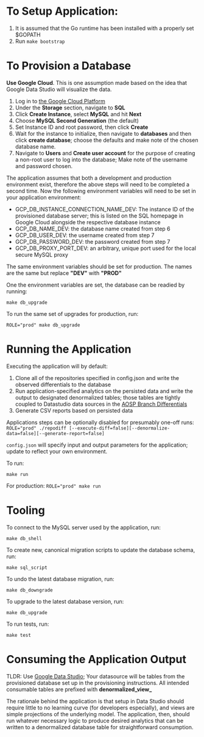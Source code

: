 # To Setup Application:

1.  It is assumed that the Go runtime has been installed with a properly set
    $GOPATH
2.  Run `make bootstrap`

# To Provision a Database

**Use Google Cloud**. This is one assumption made based on the idea that Google
Data Studio will visualize the data.

1.  Log in to [the Google Cloud Platform](https://pantheon.corp.google.com)
2.  Under the **Storage** section, navigate to **SQL**
3.  Click **Create Instance**, select **MySQL** and hit **Next**
4.  Choose **MySQL Second Generation** (the default)
5.  Set Instance ID and root password, then click **Create**
6.  Wait for the instance to initialize, then navigate to **databases** and then
    click **create database**; choose the defaults and make note of the chosen
    database name.
7.  Navigate to **Users** and **Create user account** for the purpose of
    creating a non-root user to log into the database; Make note of the username
    and password chosen.

The application assumes that both a development and production environment
exist, therefore the above steps will need to be completed a second time. Now
the following environment variables will need to be set in your application
environment:

*   GCP_DB_INSTANCE_CONNECTION_NAME_DEV: The instance ID of the provisioned
    database server; this is listed on the SQL homepage in Google Cloud
    alongside the respective database instance
*   GCP_DB_NAME_DEV: the database name created from step 6
*   GCP_DB_USER_DEV: the username created from step 7
*   GCP_DB_PASSWORD_DEV: the password created from step 7
*   GCP_DB_PROXY_PORT_DEV: an arbitrary, unique port used for the local secure
    MySQL proxy

The same environment variables should be set for production. The names are the
same but replace **"DEV"** with **"PROD"**

One the environment variables are set, the database can be readied by running:

`make db_upgrade`

To run the same set of upgrades for production, run:

`ROLE="prod" make db_upgrade`

# Running the Application

Executing the application will by default:

1.  Clone all of the repositories specified in config.json and write the
    observed differentials to the database
2.  Run application-specified analytics on the persisted data and write the
    output to designated denormalized tables; those tables are tightly coupled
    to Datastudio data sources in the [AOSP Branch
    Differentials](https://datastudio.google.com/c/u/0/org/UTgoe29uR0C3F1FBAYBSww/reporting/1lTzMXHBWiVvc0Dnb2DJvRQeTVCAIuvGF/page/9rqP)
3.  Generate CSV reports based on persisted data

Applications steps can be optionally disabled for presumably one-off runs:
`ROLE="prod" ./repodiff
[--execute-diff=false][--denormalize-data=false][--generate-report=false]`

`config.json` will specify input and output parameters for the application;
update to reflect your own environment.

To run:

`make run`

For production: `ROLE="prod" make run`

# Tooling

To connect to the MySQL server used by the application, run:

`make db_shell`

To create new, canonical migration scripts to update the database schema, run:

`make sql_script`

To undo the latest database migration, run:

`make db_downgrade`

To upgrade to the latest database version, run:

`make db_upgrade`

To run tests, run:

`make test`

# Consuming the Application Output

TLDR: Use [Google Data Studio](https://datastudio.google.com); Your datasource
will be tables from the provisioned database set up in the provisioning
instructions. All intended consumable tables are prefixed with
**denormalized_view_**

The rationale behind the application is that setup in Data Studio should require
little to no learning curve (for developers especially), and views are simple
projections of the underlying model. The application, then, should run whatever
necessary logic to produce desired analytics that can be written to a
denormalized database table for straightforward consumption.

